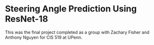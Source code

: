 # Steering Angle Prediction Using ResNet-18
This was the final project completed as a group with Zachary Fisher and Anthony Nguyen for CIS 519 at UPenn.
